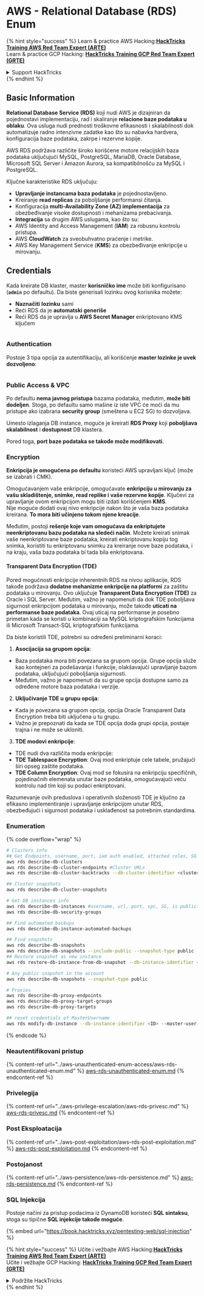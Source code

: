 # AWS - Relational Database (RDS) Enum

{% hint style="success" %}
Learn & practice AWS Hacking:<img src="../../../.gitbook/assets/image (1) (1).png" alt="" data-size="line">[**HackTricks Training AWS Red Team Expert (ARTE)**](https://training.hacktricks.xyz/courses/arte)<img src="../../../.gitbook/assets/image (1) (1).png" alt="" data-size="line">\
Learn & practice GCP Hacking: <img src="../../../.gitbook/assets/image (2).png" alt="" data-size="line">[**HackTricks Training GCP Red Team Expert (GRTE)**<img src="../../../.gitbook/assets/image (2).png" alt="" data-size="line">](https://training.hacktricks.xyz/courses/grte)

<details>

<summary>Support HackTricks</summary>

* Check the [**subscription plans**](https://github.com/sponsors/carlospolop)!
* **Join the** 💬 [**Discord group**](https://discord.gg/hRep4RUj7f) or the [**telegram group**](https://t.me/peass) or **follow** us on **Twitter** 🐦 [**@hacktricks\_live**](https://twitter.com/hacktricks\_live)**.**
* **Share hacking tricks by submitting PRs to the** [**HackTricks**](https://github.com/carlospolop/hacktricks) and [**HackTricks Cloud**](https://github.com/carlospolop/hacktricks-cloud) github repos.

</details>
{% endhint %}

## Basic Information

**Relational Database Service (RDS)** koji nudi AWS je dizajniran da pojednostavi implementaciju, rad i skaliranje **relacione baze podataka u oblaku**. Ova usluga nudi prednosti troškovne efikasnosti i skalabilnosti dok automatizuje radno intenzivne zadatke kao što su nabavka hardvera, konfiguracija baze podataka, zakrpe i rezervne kopije.

AWS RDS podržava različite široko korišćene motore relacijskih baza podataka uključujući MySQL, PostgreSQL, MariaDB, Oracle Database, Microsoft SQL Server i Amazon Aurora, sa kompatibilnošću za MySQL i PostgreSQL.

Ključne karakteristike RDS uključuju:

* **Upravljanje instancama baza podataka** je pojednostavljeno.
* Kreiranje **read replicas** za poboljšanje performansi čitanja.
* Konfiguracija **multi-Availability Zone (AZ) implementacija** za obezbeđivanje visoke dostupnosti i mehanizama prebacivanja.
* **Integracija** sa drugim AWS uslugama, kao što su:
* AWS Identity and Access Management (**IAM**) za robusnu kontrolu pristupa.
* AWS **CloudWatch** za sveobuhvatno praćenje i metrike.
* AWS Key Management Service (**KMS**) za obezbeđivanje enkripcije u mirovanju.

## Credentials

Kada kreirate DB klaster, master **korisničko ime** može biti konfigurisano (**`admin`** po defaultu). Da biste generisali lozinku ovog korisnika možete:

* **Naznačiti** **lozinku** sami
* Reći RDS da je **automatski generiše**
* Reći RDS da je upravlja u **AWS Secret Manager** enkriptovano KMS ključem

<figure><img src="../../../.gitbook/assets/image (144).png" alt=""><figcaption></figcaption></figure>

### Authentication

Postoje 3 tipa opcija za autentifikaciju, ali korišćenje **master lozinke je uvek dozvoljeno**:

<figure><img src="../../../.gitbook/assets/image (227).png" alt=""><figcaption></figcaption></figure>

### Public Access & VPC

Po defaultu **nema javnog pristupa** bazama podataka, međutim, **može biti dodeljen**. Stoga, po defaultu samo mašine iz iste VPC će moći da mu pristupe ako izabrana **security group** (smeštena u EC2 SG) to dozvoljava.

Umesto izlaganja DB instance, moguće je kreirati **RDS Proxy** koji **poboljšava** **skalabilnost** i **dostupnost** DB klastera.

Pored toga, **port baze podataka se takođe može modifikovati**.

### Encryption

**Enkripcija je omogućena po defaultu** koristeći AWS upravljani ključ (može se izabrati i CMK).

Omogućavanjem vaše enkripcije, omogućavate **enkripciju u mirovanju za vašu skladištenje, snimke, read replike i vaše rezervne kopije**. Ključevi za upravljanje ovom enkripcijom mogu biti izdati korišćenjem **KMS**.\
Nije moguće dodati ovaj nivo enkripcije nakon što je vaša baza podataka kreirana. **To mora biti učinjeno tokom njene kreacije**.

Međutim, postoji **rešenje koje vam omogućava da enkriptujete neenkriptovanu bazu podataka na sledeći način**. Možete kreirati snimak vaše neenkriptovane baze podataka, kreirati enkriptovanu kopiju tog snimka, koristiti tu enkriptovanu snimku za kreiranje nove baze podataka, i na kraju, vaša baza podataka bi tada bila enkriptovana.

#### Transparent Data Encryption (TDE)

Pored mogućnosti enkripcije inherentnih RDS na nivou aplikacije, RDS takođe podržava **dodatne mehanizme enkripcije na platformi** za zaštitu podataka u mirovanju. Ovo uključuje **Transparent Data Encryption (TDE)** za Oracle i SQL Server. Međutim, važno je napomenuti da dok TDE poboljšava sigurnost enkripcijom podataka u mirovanju, može takođe **uticati na performanse baze podataka**. Ovaj uticaj na performanse je posebno primetan kada se koristi u kombinaciji sa MySQL kriptografskim funkcijama ili Microsoft Transact-SQL kriptografskim funkcijama.

Da biste koristili TDE, potrebni su određeni preliminarni koraci:

1. **Asocijacija sa grupom opcija**:
* Baza podataka mora biti povezana sa grupom opcija. Grupe opcija služe kao kontejneri za podešavanja i funkcije, olakšavajući upravljanje bazom podataka, uključujući poboljšanja sigurnosti.
* Međutim, važno je napomenuti da su grupe opcija dostupne samo za određene motore baza podataka i verzije.
2. **Uključivanje TDE u grupu opcija**:
* Kada je povezana sa grupom opcija, opcija Oracle Transparent Data Encryption treba biti uključena u tu grupu.
* Važno je prepoznati da kada se TDE opcija doda grupi opcija, postaje trajna i ne može se ukloniti.
3. **TDE modovi enkripcije**:
* TDE nudi dva različita moda enkripcije:
* **TDE Tablespace Encryption**: Ovaj mod enkriptuje cele tabele, pružajući širi opseg zaštite podataka.
* **TDE Column Encryption**: Ovaj mod se fokusira na enkripciju specifičnih, pojedinačnih elemenata unutar baze podataka, omogućavajući veću kontrolu nad tim koji su podaci enkriptovani.

Razumevanje ovih preduslova i operativnih složenosti TDE je ključno za efikasno implementiranje i upravljanje enkripcijom unutar RDS, obezbeđujući i sigurnost podataka i usklađenost sa potrebnim standardima.

### Enumeration

{% code overflow="wrap" %}
```bash
# Clusters info
## Get Endpoints, username, port, iam auth enabled, attached roles, SG
aws rds describe-db-clusters
aws rds describe-db-cluster-endpoints #Cluster URLs
aws rds describe-db-cluster-backtracks --db-cluster-identifier <cluster-name>

## Cluster snapshots
aws rds describe-db-cluster-snapshots

# Get DB instances info
aws rds describe-db-instances #username, url, port, vpc, SG, is public?
aws rds describe-db-security-groups

## Find automated backups
aws rds describe-db-instance-automated-backups

## Find snapshots
aws rds describe-db-snapshots
aws rds describe-db-snapshots --include-public --snapshot-type public
## Restore snapshot as new instance
aws rds restore-db-instance-from-db-snapshot --db-instance-identifier <ID> --db-snapshot-identifier <ID> --availability-zone us-west-2a

# Any public snapshot in the account
aws rds describe-db-snapshots --snapshot-type public

# Proxies
aws rds describe-db-proxy-endpoints
aws rds describe-db-proxy-target-groups
aws rds describe-db-proxy-targets

## reset credentials of MasterUsername
aws rds modify-db-instance --db-instance-identifier <ID> --master-user-password <NewPassword> --apply-immediately
```
{% endcode %}

### Neautentifikovani pristup

{% content-ref url="../aws-unauthenticated-enum-access/aws-rds-unauthenticated-enum.md" %}
[aws-rds-unauthenticated-enum.md](../aws-unauthenticated-enum-access/aws-rds-unauthenticated-enum.md)
{% endcontent-ref %}

### Privelegija

{% content-ref url="../aws-privilege-escalation/aws-rds-privesc.md" %}
[aws-rds-privesc.md](../aws-privilege-escalation/aws-rds-privesc.md)
{% endcontent-ref %}

### Post Eksploatacija

{% content-ref url="../aws-post-exploitation/aws-rds-post-exploitation.md" %}
[aws-rds-post-exploitation.md](../aws-post-exploitation/aws-rds-post-exploitation.md)
{% endcontent-ref %}

### Postojanost

{% content-ref url="../aws-persistence/aws-rds-persistence.md" %}
[aws-rds-persistence.md](../aws-persistence/aws-rds-persistence.md)
{% endcontent-ref %}

### SQL Injekcija

Postoje načini za pristup podacima iz DynamoDB koristeći **SQL sintaksu**, stoga su tipične **SQL injekcije takođe moguće**.

{% embed url="https://book.hacktricks.xyz/pentesting-web/sql-injection" %}

{% hint style="success" %}
Učite i vežbajte AWS Hacking:<img src="../../../.gitbook/assets/image (1) (1).png" alt="" data-size="line">[**HackTricks Training AWS Red Team Expert (ARTE)**](https://training.hacktricks.xyz/courses/arte)<img src="../../../.gitbook/assets/image (1) (1).png" alt="" data-size="line">\
Učite i vežbajte GCP Hacking: <img src="../../../.gitbook/assets/image (2).png" alt="" data-size="line">[**HackTricks Training GCP Red Team Expert (GRTE)**<img src="../../../.gitbook/assets/image (2).png" alt="" data-size="line">](https://training.hacktricks.xyz/courses/grte)

<details>

<summary>Podržite HackTricks</summary>

* Proverite [**planove pretplate**](https://github.com/sponsors/carlospolop)!
* **Pridružite se** 💬 [**Discord grupi**](https://discord.gg/hRep4RUj7f) ili [**telegram grupi**](https://t.me/peass) ili **pratite** nas na **Twitteru** 🐦 [**@hacktricks\_live**](https://twitter.com/hacktricks\_live)**.**
* **Podelite hakerske trikove slanjem PR-ova na** [**HackTricks**](https://github.com/carlospolop/hacktricks) i [**HackTricks Cloud**](https://github.com/carlospolop/hacktricks-cloud) github repozitorijume.

</details>
{% endhint %}
